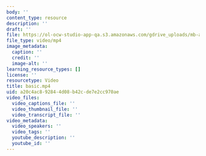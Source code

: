 ```yaml
---
body: ''
content_type: resource
description: ''
draft: ''
file: https://ol-ocw-studio-app-qa.s3.amazonaws.com/gdrive_uploads/mb-april-4a/1vjn05z2wEBRxuttEjI-CZ5hcmejmAcrc/basic.mp4
file_type: video/mp4
image_metadata:
  caption: ''
  credit: ''
  image-alt: ''
learning_resource_types: []
license: ''
resourcetype: Video
title: basic.mp4
uid: a20c4ac8-9284-4d08-b42c-de7e2cc970ae
video_files:
  video_captions_file: ''
  video_thumbnail_file: ''
  video_transcript_file: ''
video_metadata:
  video_speakers: ''
  video_tags: ''
  youtube_description: ''
  youtube_id: ''
---
```

